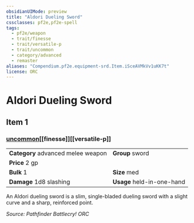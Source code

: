 ```yaml
---
obsidianUIMode: preview
title: "Aldori Dueling Sword"
cssclasses: pf2e,pf2e-spell
tags:
  - pf2e/weapon
  - trait/finesse
  - trait/versatile-p
  - trait/uncommon
  - category/advanced
  - remaster
aliases: "Compendium.pf2e.equipment-srd.Item.iSceAVMkVv1uKK7t"
license: ORC
---
```

# Aldori Dueling Sword
## Item 1
### [uncommon](uncommon "Uncommon Rarity Trait")[[finesse]][[versatile-p]]

|  |  |
| -- | -- |
| **Category** advanced melee weapon | **Group** sword |
| **Price** 2 gp |  |
| **Bulk** 1 | **Size** med |
| **Damage** 1d8 slashing  | **Usage** held-in-one-hand |



An Aldori dueling sword is a slim, single-bladed dueling sword with a slight curve and a sharp, reinforced point.

*Source: Pathfinder Battlecry!*
*ORC*